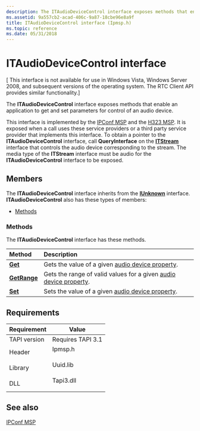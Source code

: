 ```yaml
---
description: The ITAudioDeviceControl interface exposes methods that enable an application to get and set parameters for control of an audio device.
ms.assetid: 9a557cb2-acad-406c-9a87-18cbe96e8a9f
title: ITAudioDeviceControl interface (Ipmsp.h)
ms.topic: reference
ms.date: 05/31/2018
---
```


# ITAudioDeviceControl interface

\[ This interface is not available for use in Windows Vista, Windows Server 2008, and subsequent versions of the operating system. The RTC Client API provides similar functionality.\]

The **ITAudioDeviceControl** interface exposes methods that enable an application to get and set parameters for control of an audio device.

This interface is implemented by the [IPConf MSP](ipconf-msp.md) and the [H323 MSP](h323-msp.md). It is exposed when a call uses these service providers or a third party service provider that implements this interface. To obtain a pointer to the **ITAudioDeviceControl** interface, call **QueryInterface** on the [**ITStream**](/windows/win32/api/tapi3if/nn-tapi3if-itstream) interface that controls the audio device corresponding to the stream. The media type of the **ITStream** interface must be audio for the **ITAudioDeviceControl** interface to be exposed.

## Members

The **ITAudioDeviceControl** interface inherits from the [**IUnknown**](/windows/desktop/api/unknwn/nn-unknwn-iunknown) interface. **ITAudioDeviceControl** also has these types of members:

-   [Methods](#methods)

### Methods

The **ITAudioDeviceControl** interface has these methods.



| Method                                              | Description                                                                                             |
|:----------------------------------------------------|:--------------------------------------------------------------------------------------------------------|
| [**Get**](/windows/desktop/api/tapi3if/nf-tapi3if-itasrterminalevent-get_call)          | Gets the value of a given [audio device property](audiodeviceproperty.md).<br/>                  |
| [**GetRange**](/windows/desktop/api/tapi3if/nf-tapi3if-itasrterminalevent-get_terminal) | Gets the range of valid values for a given [audio device property](audiodeviceproperty.md).<br/> |
| [**Set**](/windows/desktop/api/tapi3if/nf-tapi3if-itasrterminalevent-get_error)         | Sets the value of a given [audio device property](audiodeviceproperty.md).<br/>                  |



 

## Requirements



| Requirement | Value |
|-------------------------|--------------------------------------------------------------------------------------|
| TAPI version<br/> | Requires TAPI 3.1<br/>                                                         |
| Header<br/>       | <dl> <dt>Ipmsp.h</dt> </dl>   |
| Library<br/>      | <dl> <dt>Uuid.lib</dt> </dl>  |
| DLL<br/>          | <dl> <dt>Tapi3.dll</dt> </dl> |



## See also

<dl> <dt>

[IPConf MSP](ipconf-msp.md)
</dt> </dl>

 

